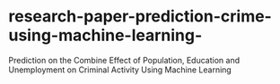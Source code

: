 # research-paper-prediction-crime-using-machine-learning-
Prediction on the Combine Effect of Population, Education and Unemployment on Criminal Activity Using Machine Learning
